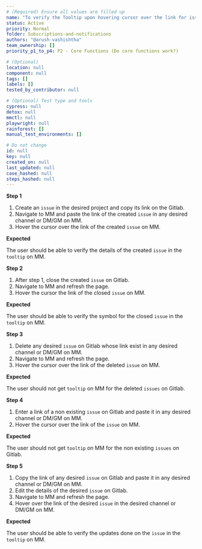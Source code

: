 ```yaml
---
# (Required) Ensure all values are filled up
name: "To verify the Tooltip upon hovering cursor over the link for issues."
status: Active
priority: Normal
folder: Subscriptions-and-notifications
authors: "@arush-vashishtha"
team_ownership: []
priority_p1_to_p4: P2 - Core Functions (Do core functions work?)

# (Optional)
location: null
component: null
tags: []
labels: []
tested_by_contributor: null

# (Optional) Test type and tools
cypress: null
detox: null
mmctl: null
playwright: null
rainforest: []
manual_test_environments: []

# Do not change
id: null
key: null
created_on: null
last_updated: null
case_hashed: null
steps_hashed: null
---
```


**Step 1**

1. Create an `issue` in the desired project and copy its link on the Gitlab.
2. Navigate to MM and paste the link of the created `issue` in any desired channel or DM/GM on MM.
3. Hover the cursor over the link of the created `issue` on MM.

**Expected**

The user should be able to verify the details of the created `issue` in the `tooltip` on MM.

**Step 2**

1. After step 1, close the created `issue` on Gitlab.
2. Navigate to MM and refresh the page.
3. Hover the cursor the link of the closed `issue` on MM.

**Expected**

The user should be able to verify the symbol for the closed `issue` in the `tooltip` on MM.

**Step 3**

1. Delete any desired `issue` on Gitlab whose link exist in any desired channel or DM/GM on MM.
2. Navigate to MM and refresh the page.
3. Hover the cursor over the link of the deleted `issue` on MM.

**Expected**

The user should not get `tooltip` on MM for the deleted `issues` on Gitlab.

**Step 4**

1. Enter a link of a non existing `issue` on Gitlab and paste it in any desired channel or DM/GM on MM.
2. Hover the cursor over the link of the `issue` on MM.

**Expected**

The user should not get `tooltip` on MM for the non existing `issues` on Gitlab.

**Step 5**

1. Copy the link of any desired `issue` on Gitlab and paste it in any desired channel or DM/GM on MM.
2. Edit the details of the desired `issue` on Gitlab.
3. Navigate to MM and refresh the page.
4. Hover over the link of the desired `issue` in the desired channel or DM/GM on MM.

**Expected**

The user should be able to verify the updates done on the `issue` in the `tooltip` on MM.